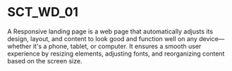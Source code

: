 # SCT_WD_01
A Responsive landing page is a web page that automatically adjusts its design, layout, and content to look good and function well on any device—whether it's a phone, tablet, or computer. It ensures a smooth user experience by resizing elements, adjusting fonts, and reorganizing content based on the screen size.
